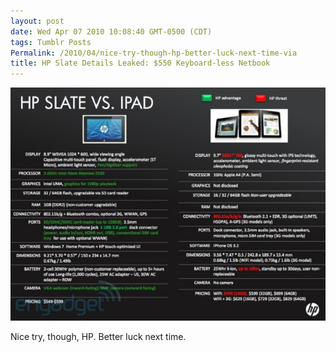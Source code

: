 ```yaml
---
layout: post
date: Wed Apr 07 2010 10:08:40 GMT-0500 (CDT)
tags: Tumblr Posts
Permalink: /2010/04/nice-try-though-hp-better-luck-next-time-via
title: HP Slate Details Leaked: $550 Keyboard-less Netbook
---
```


![](/public/assets/tumblr/tumblr_l0ii2gaBV41qa4klho1_1280.jpg)

Nice try, though, HP. Better luck next time.